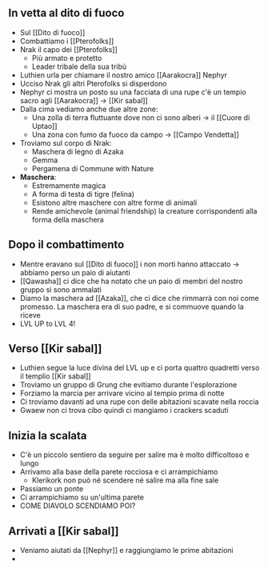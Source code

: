 ## In vetta al dito di fuoco
- Sul [[Dito di fuoco]]
- Combattiamo i [[Pterofolks]]
- Nrak il capo dei [[Pterofolks]]
	- Più armato e protetto
	- Leader tribale della sua tribù
- Luthien urla per chiamare il nostro amico [[Aarakocra]] Nephyr
- Ucciso Nrak gli altri Pterofolks si disperdono
- Nephyr ci mostra un posto su una facciata di una rupe c'è un tempio sacro agli [[Aarakocra]] -> [[Kir sabal]]
- Dalla cima vediamo anche due altre zone:
	- Una zolla di terra fluttuante dove non ci sono alberi -> il [[Cuore di Uptao]]
	- Una zona con fumo da fuoco da campo -> [[Campo Vendetta]]
- Troviamo sul corpo di Nrak:
	- Maschera di legno di Azaka
	- Gemma 
	- Pergamena di Commune with Nature
- **Maschera**:
	- Estremamente magica
	- A forma di testa di tigre (felina)
	- Esistono altre maschere con altre forme di animali
	- Rende amichevole (animal friendship) la creature corrispondenti alla forma della maschera
## Dopo il combattimento
- Mentre eravano sul [[Dito di fuoco]] i non morti hanno attaccato -> abbiamo perso un paio di aiutanti
- [[Qawasha]] ci dice che ha notato che un paio di membri del nostro gruppo si sono ammalati
- Diamo la maschera ad [[Azaka]], che ci dice che rimmarrà con noi come promesso. La maschera era di suo padre, e si commuove quando la riceve
- LVL UP to LVL 4!
## Verso [[Kir sabal]]
- Luthien segue la luce divina del LVL up e ci porta quattro quadretti verso il templio [[Kir sabal]]
- Troviamo un gruppo di Grung che evitiamo durante l'esplorazione
- Forziamo la marcia per arrivare vicino al tempio prima di notte
- Ci troviamo davanti ad una rupe con delle abitazioni scavate nella roccia
- Gwaew non ci trova cibo quindi ci mangiamo i crackers scaduti
## Inizia la scalata
- C'è un piccolo sentiero da seguire per salire ma è molto difficoltoso e lungo
- Arrivamo alla base della parete rocciosa e ci arrampichiamo
	- Klerikork non può né scendere né salire ma alla fine sale
- Passiamo un ponte
- Ci arrampichiamo su un'ultima parete
- COME DIAVOLO SCENDIAMO POI?
## Arrivati a [[Kir sabal]]
- Veniamo aiutati da [[Nephyr]] e raggiungiamo le prime abitazioni
- 